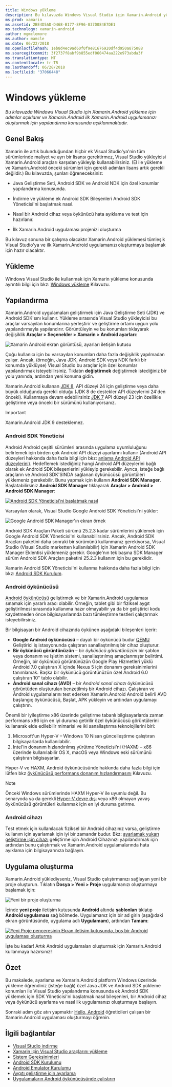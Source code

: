 ```yaml
---
title: Windows yükleme
description: Bu kılavuzda Windows Visual Studio için Xamarin.Android yükleme için adımlar açıklanır ve Xamarin.Android ilk Xamarin.Android uygulamanızı oluşturmak için yapılandırma konusunda açıklanmaktadır.
ms.prod: xamarin
ms.assetid: 2BE4D5AD-D468-B177-8F96-837D084E7DE1
ms.technology: xamarin-android
author: mgmclemore
ms.author: mamcle
ms.date: 06/22/2018
ms.openlocfilehash: 1eb8d4ec9ad60f0f9e81676920df4d950a875088
ms.sourcegitcommit: 3f2737f8abf9b855edf060474aa222e973abda3f
ms.translationtype: MT
ms.contentlocale: tr-TR
ms.lasthandoff: 06/28/2018
ms.locfileid: "37066448"
---
```

# <a name="windows-installation"></a>Windows yükleme

_Bu kılavuzda Windows Visual Studio için Xamarin.Android yükleme için adımlar açıklanır ve Xamarin.Android ilk Xamarin.Android uygulamanızı oluşturmak için yapılandırma konusunda açıklanmaktadır._


## <a name="overview"></a>Genel Bakış

Xamarin ile artık bulunduğundan hiçbir ek Visual Studio'ya'nin tüm sürümlerinde maliyet ve ayrı bir lisansı gerektirmez, Visual Studio yükleyicisi Xamarin.Android araçları karşıdan yükleyip kullanabilirsiniz.
(El ile yükleme ve Xamarin.Android önceki sürümleri için gerekli adımları lisans artık gerekli değildir.) Bu kılavuzda, şunları öğreneceksiniz:

-   Java Geliştirme Seti, Android SDK ve Android NDK için özel konumlar yapılandırma konusunda.

-   İndirme ve yükleme ek Android SDK Bileşenleri Android SDK Yöneticisi'ni başlatmak nasıl.

-   Nasıl bir Android cihaz veya öykünücü hata ayıklama ve test için hazırlanır.

-   İlk Xamarin.Android uygulaması projenizi oluşturma

Bu kılavuz sonuna bir çalışma olacaktır Xamarin.Android yüklemesi tümleşik Visual Studio'ya ve ilk Xamarin.Android uygulamanızı oluşturmaya başlamak için hazır olacaktır.

## <a name="installation"></a>Yükleme

Windows Visual Studio ile kullanmak için Xamarin yükleme konusunda ayrıntılı bilgi için bkz: [Windows yükleme](~/cross-platform/get-started/installation/windows.md) Kılavuzu.


## <a name="configuration"></a>Yapılandırma

Xamarin.Android uygulamaları geliştirmek için Java Geliştirme Seti (JDK) ve Android SDK'sını kullanır. Yükleme sırasında Visual Studio yükleyicisi bu araçlar varsayılan konumlarına yerleştirir ve geliştirme ortamı uygun yolu yapılandırmayla yapılandırır. Görüntüleyin ve bu konumları tıklayarak değişiklik **Araçlar > Seçenekler > Xamarin > Android ayarları**:

![Xamarin Android ekran görüntüsü, ayarları iletişim kutusu](windows-images/07-settings.png)

Çoğu kullanıcı için bu varsayılan konumları daha fazla değişiklik yapılmadan çalışır. Ancak, (örneğin, Java JDK, Android SDK veya NDK farklı bir konumda yüklüyse) Visual Studio bu araçlar için özel konumlar yapılandırmak isteyebilirsiniz. Tıklatın **değiştirmek** değiştirmek istediğiniz bir yolu yanında, ardından yeni konuma gidin.

Xamarin.Android kullanan [JDK 8](http://www.oracle.com/technetwork/java/javase/downloads/jdk8-downloads-2133151.html), API düzeyi 24 için geliştirme veya daha büyük olduğunda gerekli olduğu (JDK 8 de destekler API düzeylerini 24'den önceki). Kullanmaya devam edebilirsiniz [JDK 7](http://www.oracle.com/technetwork/java/javase/downloads/jdk7-downloads-1880260.html) API düzeyi 23 için özellikle geliştirme veya önceki bir sürümünü kullanıyorsanız.

> [!IMPORTANT]
> Xamarin.Android JDK 9 desteklemez.


### <a name="android-sdk-manager"></a>Android SDK Yöneticisi

Android Android çeşitli sürümleri arasında uygulama uyumluluğunu belirlemek için birden çok Android API düzeyi ayarlarını kullanır (Android API düzeyleri hakkında daha fazla bilgi için bkz: [anlama Android API düzeylerini](~/android/app-fundamentals/android-api-levels.md)).
Hedeflemek istediğiniz hangi Android API düzeylerini bağlı olarak ek Android SDK bileşenlerini yükleyip gerekebilir. Ayrıca, isteğe bağlı araçların ve Android SDK'SINDA sağlanan öykünücüsü görüntüleri yüklemeniz gerekebilir. Bunu yapmak için kullanın **Android SDK Manager**. Başlatabilirsiniz **Android SDK Manager** tıklayarak **Araçlar > Android > Android SDK Manager**:

[![Android SDK Yöneticisi'ni başlatmak nasıl](windows-images/08-sdk-manager-sml.png)](windows-images/08-sdk-manager.png#lightbox)

Varsayılan olarak, Visual Studio Google Android SDK Yöneticisi'ni yükler:

![Google Android SDK Manager'ın ekran örnek](windows-images/09-google-sdk-manager.png)

Android SDK Araçları Paketi sürümü 25.2.3 kadar sürümlerini yüklemek için Google Android SDK Yöneticisi'ni kullanabilirsiniz. Ancak, Android SDK Araçları paketini daha sonraki bir sürümünü kullanmanız gerekiyorsa, Visual Studio (Visual Studio marketten kullanılabilir) için Xamarin Android SDK Manager Eklentisi yüklemeniz gerekir. Google'nın tek başına SDK Manager sürüm Android SDK Araçları paketini 25.2.3 kullanım için bu gereklidir. 

Xamarin Android SDK Yöneticisi'ni kullanma hakkında daha fazla bilgi için bkz: [Android SDK Kurulum](~/android/get-started/installation/android-sdk.md).

### <a name="android-emulator"></a>Android öykünücüsü

[Android öykünücüsü](https://developer.android.com/studio/run/emulator) geliştirmek ve bir Xamarin.Android uygulaması sınamak için yararlı aracı olabilir. Örneğin, tablet gibi bir fiziksel aygıt geliştirilmesi sırasında kullanıma hazır olmayabilir ya da bir geliştirici kodu kaydetmeden önce bilgisayarlarında bazı tümleştirme testleri çalıştırmak isteyebilirsiniz.

Bir bilgisayarı bir Android cihazında öykünen aşağıdaki bileşenleri içerir:

* **Google Android öykünücüsü** &ndash; dayalı bir öykünücü budur [QEMU](https://www.qemu.org/) Geliştirici iş istasyonunda çalıştıran sanallaştırılmış bir cihaz oluşturur.
* **Bir öykünücü görüntünüzün** &ndash; bir _öykünücü görüntünüzün_ bir şablon veya donanım ve işletim sistemi, sanallaştırılmış amaçlanmıştır belirtimi. Örneğin, bir öykünücü görüntünüzün Google Play Hizmetleri yüklü Android 7.0 çalıştıran X içinde Nexus 5 için donanım gereksinimlerini tanımlamak. Başka bir öykünücü görüntünüzün özel Android 6.0 çalıştıran 10" tablo olabilir.
* **Android sanal cihazı (AVD)** &ndash; bir _Android sanal cihazı_ öykünücüsü görüntüden oluşturulan benzetilmiş bir Android cihazı. Çalıştıran ve Android uygulamalarını test ederken Xamarin.Android Android belirli AVD başlangıç öykünücüsü, Başlat, APK yükleyin ve ardından uygulamayı çalıştırın.

Önemli bir iyileştirme x86 üzerinde geliştirme tabanlı bilgisayarlarda zaman performans x86 için en iyi duruma getirilir özel öykünücüsü görüntülerini kullanarak elde edilebilir mimarisi ve iki sanallaştırma teknolojilerini biri:

1. Microsoft'un Hyper-V &ndash; Windows 10 Nisan güncelleştirme çalıştıran bilgisayarlarda kullanılabilir.
2. Intel'in donanım hızlandırılmış yürütme Yöneticisi'ni (HAXM) &ndash; x86 üzerinde kullanılabilir OS X, macOS veya Windows eski sürümünü çalıştıran bilgisayarlar.

Hyper-V ve HAXM, Android öykünücüsünde hakkında daha fazla bilgi için lütfen bkz [öykünücüsü performans donanım hızlandırmasını](~/android/get-started/installation/android-emulator/hardware-acceleration.md) Kılavuzu.

> [!NOTE]
> Önceki Windows sürümlerinde HAXM Hyper-V ile uyumlu değil. Bu senaryoda ya da gerekli [Hyper-V devre dışı](~/android/get-started/installation/android-emulator/troubleshooting.md#disable-hyperv) veya x86 olmayan yavaş öykünücüsü görüntüleri kullanmak için en iyi duruma getirme.


<a name="device" />

### <a name="android-device"></a>Android cihazı

Test etmek için kullanılacak fiziksel bir Android cihazınız varsa, geliştirme kullanım için ayarlamak için iyi bir zamandır budur. Bkz: [ayarlamak yukarı geliştirme için cihazı](~/android/get-started/installation/set-up-device-for-development.md) geliştirme için Android Cihazınızı yapılandırmak için ardından bunu çalıştırmak ve Xamarin.Android uygulamalarında hata ayıklama için bilgisayarınıza bağlayın.


## <a name="create-an-application"></a>Uygulama oluşturma

Xamarin.Android yüklediyseniz, Visual Studio çalıştırmanızı sağlayan yeni bir proje oluşturun. Tıklatın **Dosya > Yeni > Proje** uygulamanızı oluşturmaya başlamak için:

![Yeni bir proje oluşturma](windows-images/10-new-project.png)

İçinde **yeni proje** iletişim kutusunda **Android** altında **şablonları** tıklatıp **Android uygulaması** sağ bölmede. Uygulamanız için bir ad girin (aşağıdaki ekran görüntüsünde, uygulama adlı **Uygulamam**), ardından **Tamam**:

[![Yeni Proje penceresinin Ekran iletişim kutusunda, boş bir Android uygulaması oluşturma](windows-images/11-first-app-sml.w157.png)](windows-images/11-first-app.w157.png#lightbox)

İşte bu kadar! Artık Android uygulamaları oluşturmak için Xamarin.Android kullanmaya hazırsınız!


## <a name="summary"></a>Özet

Bu makalede, ayarlama ve Xamarin.Android platform Windows üzerinde yükleme öğrendiniz (isteğe bağlı) özel Java JDK ve Android SDK yükleme konumları ile Visual Studio yapılandırma konusunda ek Android SDK yüklemek için SDK Yöneticisi'ni başlatmak nasıl bileşenleri, bir Android cihaz veya öykünücü ayarlama ve nasıl ilk uygulamanızı oluşturmaya başlayın.

Sonraki adım göz atın yapmaktır [Hello, Android](~/android/get-started/hello-android/index.md) öğreticileri çalışan bir Xamarin.Android uygulaması oluşturmayı öğrenin.


## <a name="related-links"></a>İlgili bağlantılar

- [Visual Studio indirme](https://visualstudio.microsoft.com/vs/)
- [Xamarin için Visual Studio araçlarını yükleme](~/cross-platform/get-started/installation/windows.md)
- [Sistem Gereksinimleri](~/cross-platform/get-started/requirements.md)
- [Android SDK Kurulumu](~/android/get-started/installation/android-sdk.md)
- [Android Emulator Kurulumu](~/android/get-started/installation/android-emulator/index.md)
- [Aygıtı geliştirme için ayarlama](~/android/get-started/installation/set-up-device-for-development.md)
- [Uygulamaların Android öykünücüsünde çalıştırın](https://developer.android.com/studio/run/emulator#Requirements)
